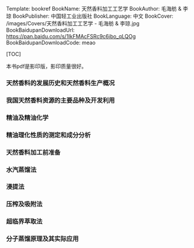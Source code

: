 Template: bookref
BookName: 天然香料加工工艺学
BookAuthor: 毛海舫 & 李琼
BookPublisher: 中国轻工业出版社
BookLanguage: 中文
BookCover: /images/Covers/天然香料加工工艺学 - 毛海舫 & 李琼.jpg
BookBaidupanDownloadUrl: https://pan.baidu.com/s/1IkFMAcFSRc9c6ibo_qLQOg 
BookBaidupanDownloadCode: meao

[TOC]

本书pdf是影印版，影印质量很好。



### 天然香料的发展历史和天然香料生产概况

### 我国天然香料资源的主要品种及开发利用

### 精油及精油化学

### 精油理化性质的测定和成分分析

### 天然香料加工前准备

### 水汽蒸馏法

### 浸提法

### 压榨及吸附法

### 超临界萃取法

### 分子蒸馏原理及其实际应用




